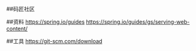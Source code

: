 ##码匠社区

##资料
https://spring.io/guides
https://spring.io/guides/gs/serving-web-content/

##工具
https://git-scm.com/download